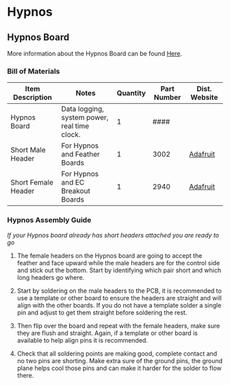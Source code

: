 # Hypnos

## Hypnos Board

More information about the Hypnos Board can be found [Here](https://github.com/OPEnSLab-OSU/OPEnS-Lab-Home/wiki/Hypnos).

### Bill of Materials

Item Description | Notes | Quantity | Part Number | Dist. Website 
------ | ------ | ------ | ------- | ------
Hypnos Board | Data logging, system power, real time clock. | 1 | #### |  
Short Male Header | For Hypnos and Feather Boards | 1 | 3002 | [Adafruit](https://www.adafruit.com/product/3002)
Short Female Header | For Hypnos and EC Breakout Boards | 1 | 2940 | [Adafruit](https://www.adafruit.com/product/2940)

### Hypnos Assembly Guide

*If your Hypnos board already has short headers attached you are ready to go*

1. The female headers on the Hypnos board are going to accept the feather and face upward while the male headers are for the control side and stick out the bottom. Start by identifying which pair short and which long headers go where.

2. Start by soldering on the male headers to the PCB, it is recommended to use a template or other board to ensure the headers are straight and will align with the other boards. If you do not have a template solder a single pin and adjust to get them straight before soldering the rest.

3. Then flip over the board and repeat with the female headers, make sure they are flush and straight. Again, if a template or other board is available to help align pins it is recommended. 

4. Check that all soldering points are making good, complete contact and no two pins are shorting. Make extra sure of the ground pins, the ground plane helps cool those pins and can make it harder for the solder to flow there. 